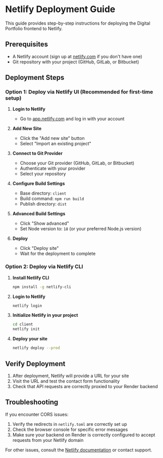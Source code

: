 # Netlify Deployment Guide

This guide provides step-by-step instructions for deploying the Digital Portfolio frontend to Netlify.

## Prerequisites

- A Netlify account (sign up at [netlify.com](https://netlify.com) if you don't have one)
- Git repository with your project (GitHub, GitLab, or Bitbucket)

## Deployment Steps

### Option 1: Deploy via Netlify UI (Recommended for first-time setup)

1. **Login to Netlify**
   - Go to [app.netlify.com](https://app.netlify.com) and log in with your account

2. **Add New Site**
   - Click the "Add new site" button
   - Select "Import an existing project"

3. **Connect to Git Provider**
   - Choose your Git provider (GitHub, GitLab, or Bitbucket)
   - Authenticate with your provider
   - Select your repository

4. **Configure Build Settings**
   - Base directory: `client`
   - Build command: `npm run build`
   - Publish directory: `dist`

5. **Advanced Build Settings**
   - Click "Show advanced" 
   - Set Node version to: `18` (or your preferred Node.js version)

6. **Deploy**
   - Click "Deploy site"
   - Wait for the deployment to complete

### Option 2: Deploy via Netlify CLI

1. **Install Netlify CLI**
   ```bash
   npm install -g netlify-cli
   ```

2. **Login to Netlify**
   ```bash
   netlify login
   ```

3. **Initialize Netlify in your project**
   ```bash
   cd client
   netlify init
   ```

4. **Deploy your site**
   ```bash
   netlify deploy --prod
   ```

## Verify Deployment

1. After deployment, Netlify will provide a URL for your site
2. Visit the URL and test the contact form functionality
3. Check that API requests are correctly proxied to your Render backend

## Troubleshooting

If you encounter CORS issues:
1. Verify the redirects in `netlify.toml` are correctly set up
2. Check the browser console for specific error messages
3. Make sure your backend on Render is correctly configured to accept requests from your Netlify domain

For other issues, consult the [Netlify documentation](https://docs.netlify.com/) or contact support.
